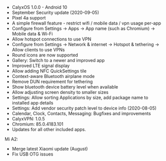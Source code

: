 * CalyxOS 1.0.0 - Android 10
* September Security update (2020-09-05)
* Pixel 4a support
* A simple firewall feature - restrict wifi / mobile data / vpn usage per-app
* Configure from Settings -> Apps -> App name (such as Chromium) -> Mobile data & Wi-Fi
* Allow hotspot connections to use VPN
* Configure from Settings -> Network & internet -> Hotspot & tethering -> Allow clients to use VPNs
* Round icons are now supported
* Gallery: Switch to a newer and improved app
* Improved LTE signal display
* Allow adding NFC QuickSettings tile
* Context-aware Bluetooth airplane mode
* Remove DUN requirement for tethering
* Show bluetooth device battery level when available
* Allow adjusting screen density to smaller sizes
* Settings: Allow sorting Applications by size, add package name to installed app details
* Settings: Add vendor security patch level to device info (2020-08-05)
* Calendar, Clock, Contacts, Messaging: Bugfixes and improvements
* CalyxVPN: 1.0.5
* Chromium: 85.0.4183.101
* Updates for all other included apps.

Mi A2:
* Merge latest Xiaomi update (August)
* Fix USB OTG issues